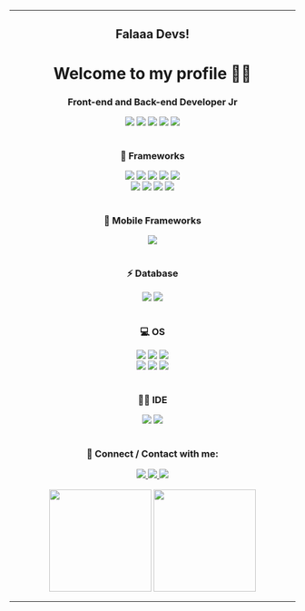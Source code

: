 
---

<h2 align="center">Falaaa Devs!</h1>

<h1 align="center">Welcome to my profile 👨‍💻</h1>

<h3 align="center">Front-end and Back-end Developer Jr</h3>

 <div align="center">
  <span>
   <img src="https://img.shields.io/badge/TypeScript-007ACC?style=for-the-badge&logo=typescript&logoColor=white" />
   <img src="https://img.shields.io/badge/JavaScript-F7DF1E?style=for-the-badge&logo=javascript&logoColor=black" />
   <img src="https://img.shields.io/badge/HTML5-E34F26?style=for-the-badge&logo=html5&logoColor=white" />
   <img src="https://img.shields.io/badge/CSS3-1572B6?style=for-the-badge&logo=css3&logoColor=white" />
   <img src="https://img.shields.io/badge/C%23-239120?style=for-the-badge&logo=c-sharp&logoColor=white" />
  </span>
 </div>

</br>

<h3 align="center"> 🚀 Frameworks </h3>

<div align="center">
 <span>
  <img src="https://img.shields.io/badge/React-20232A?style=for-the-badge&logo=react&logoColor=61DAFB" />
  <img src="https://img.shields.io/badge/.NET-512BD4?style=for-the-badge&logo=dotnet&logoColor=white" />
  <img src="https://img.shields.io/badge/Node.js-339933?style=for-the-badge&logo=nodedotjs&logoColor=white" />
  <img src="https://img.shields.io/badge/Docker-2CA5E0?style=for-the-badge&logo=docker&logoColor=white" />
  <img src="https://img.shields.io/badge/kubernetes-326ce5.svg?&style=for-the-badge&logo=kubernetes&logoColor=white" />
 </span>
</div>

<div align="center">
 <span>
  <img src="https://img.shields.io/badge/styled--components-DB7093?style=for-the-badge&logo=styled-components&logoColor=white" />
  <img src="https://img.shields.io/badge/Swagger-85EA2D?style=for-the-badge&logo=Swagger&logoColor=white" />
  <img src="https://img.shields.io/badge/Postman-FF6C37?style=for-the-badge&logo=Postman&logoColor=white" />
  <img src="https://img.shields.io/badge/Insomnia-5849be?style=for-the-badge&logo=Insomnia&logoColor=white" />
 </span>
</div>

</br>

<h3 align="center"> 📱 Mobile Frameworks </h3>

<div align="center">
 <span>
  <img src="https://img.shields.io/badge/React_Native-20232A?style=for-the-badge&logo=react&logoColor=61DAFB" />
 </span>
</div>

</br>

<h3 align="center"> ⚡ Database </h3>

<div align="center">
 <span>
  <img src="https://img.shields.io/badge/MySQL-00000F?style=for-the-badge&logo=mysql&logoColor=white" />
  <img src="https://img.shields.io/badge/MongoDB-white?style=for-the-badge&logo=mongodb&logoColor=4EA94B" />
 </span>
</div>

</br>

<h3 align="center"> 💻 OS </h3>

<div align="center">
 <span>
  <img src="https://img.shields.io/badge/Linux-FCC624?style=for-the-badge&logo=linux&logoColor=black" />
  <img src="https://img.shields.io/badge/Windows-0078D6?style=for-the-badge&logo=windows&logoColor=white" />
  <img src="https://img.shields.io/badge/mac%20os-000000?style=for-the-badge&logo=apple&logoColor=white" />
 </span>
</div>

<div align="center">
 <span>
  <img src="https://img.shields.io/badge/Android-3DDC84?style=for-the-badge&logo=android&logoColor=white" />
  <img src="https://img.shields.io/badge/iOS-000000?style=for-the-badge&logo=ios&logoColor=white" />
  <img src="https://img.shields.io/badge/Kali_Linux-557C94?style=for-the-badge&logo=kali-linux&logoColor=white" />
 </span>
</div>

</br>

<h3 align="center"> 👩‍💻 IDE </h3>

<div align="center">
 <span>
  <img src="https://img.shields.io/badge/Visual_Studio_Code-0078D4?style=for-the-badge&logo=visual%20studio%20code&logoColor=white" />
  <img src="https://img.shields.io/badge/Visual_Studio-5C2D91?style=for-the-badge&logo=visual%20studio&logoColor=white" />
 </span>
</div>

</br>

<h3 align="center"> 📱 Connect / Contact with me: </h3>

<div align="center">
 <a class="url" href="https://www.linkedin.com/in/vitor-hugo-072177161/">
  <img src="https://img.shields.io/badge/LinkedIn-0077B5?style=for-the-badge&logo=linkedin&logoColor=white" />
 </a>
 <a class="url" href="https://api.whatsapp.com/send?phone=5516992696840/">
  <img src="https://img.shields.io/badge/WhatsApp-25D366?style=for-the-badge&logo=whatsapp&logoColor=white" />
 </a>
 <a class="url" href="mailto:hugo.veigav@gmail.com">
  <img src="https://img.shields.io/badge/Gmail-D14836?style=for-the-badge&logo=gmail&logoColor=white" />
 </a>
</div>

</br>

<div align="center">
 <img height="180em" src="https://github-readme-stats.vercel.app/api?username=vitor2128&show_icons=true&theme=tokyonight" />
 <img height="180em" src="https://github-readme-stats.vercel.app/api/top-langs/?username=vitor2128&layout=compact&theme=tokyonight" />
</div>

---
